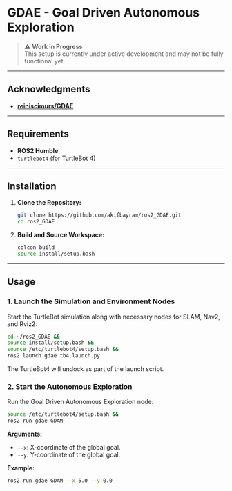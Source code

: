 # GDAE - Goal Driven Autonomous Exploration

> **⚠️ Work in Progress**  
> This setup is currently under active development and may not be fully functional yet.

---

## Acknowledgments

 - [**reiniscimurs/GDAE**](https://github.com/reiniscimurs/GDAE)
 
---

## Requirements

- **ROS2 Humble**
- `turtlebot4` (for TurtleBot 4)

---

## Installation

1. **Clone the Repository:**

    ```bash
    git clone https://github.com/akifbayram/ros2_GDAE.git
    cd ros2_GDAE
    ```

2. **Build and Source Workspace:**

    ```bash
    colcon build
    source install/setup.bash
    ```

---

## Usage

### 1. **Launch the Simulation and Environment Nodes**

Start the TurtleBot simulation along with necessary nodes for SLAM, Nav2, and Rviz2:

```bash
cd ~/ros2_GDAE &&
source install/setup.bash &&
source /etc/turtlebot4/setup.bash &&
ros2 launch gdae tb4.launch.py 
```

The TurtleBot4 will undock as part of the launch script.

### 2. **Start the Autonomous Exploration**

Run the Goal Driven Autonomous Exploration node:

```bash
source /etc/turtlebot4/setup.bash &&
ros2 run gdae GDAM
```

**Arguments:**
- `--x`: X-coordinate of the global goal.
- `--y`: Y-coordinate of the global goal.

**Example:**

```bash
ros2 run gdae GDAM --x 5.0 --y 0.0
```